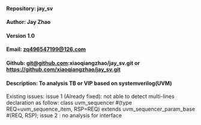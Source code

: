 #### Repository: jay_sv
#### Author: Jay Zhao
#### Version 1.0
#### Email: zq496547199@126.com
#### Github: git@github.com:xiaoqiangzhao/jay_sv.git or https://github.com/xiaoqiangzhao/jay_sv.git
#### Description: To analysis TB or VIP based on systemverilog(UVM)



Existing issues:
   issue 1 (Already fixed): not able to detect multi-lines declaration as follow:
         class uvm_sequencer #(type REQ=uvm_sequence_item, RSP=REQ)
                                   extends uvm_sequencer_param_base #(REQ, RSP);
   issue 2 : no analysis for interface

